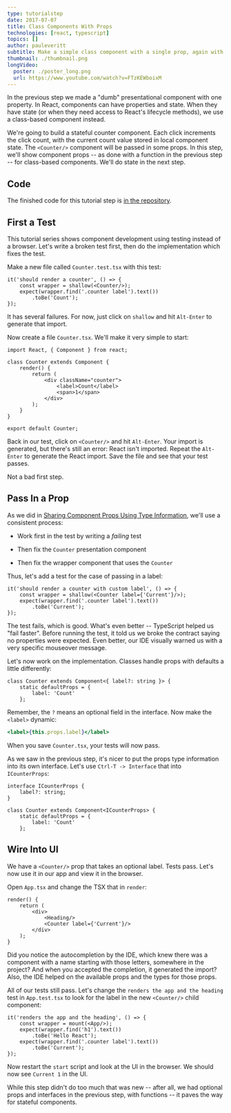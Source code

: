 ```yaml
---
type: tutorialstep
date: 2017-07-07
title: Class Components With Props
technologies: [react, typescript]
topics: []
author: pauleveritt
subtitle: Make a simple class component with a single prop, again with a TypeScript interface describing the props.
thumbnail: ./thumbnail.png
longVideo:
  poster: ./poster_long.png
  url: https://www.youtube.com/watch?v=FTzKEWboixM
---
```


In the previous step we made a "dumb" presentational component with one
property. In React, components can have properties and state. When they
have state (or when they need access to React's lifecycle methods), we use
a class-based component instead.

We're going to build a stateful counter component. Each click increments the
click count, with the current count value stored in local component state.
The `<Counter/>` component will be passed in some props. In this step,
we'll show component props -- as done with a function in the previous
step -- for class-based components. We'll do state in the next step.

## Code

The finished code for this tutorial step is 
[in the repository](https://github.com/JetBrains/pycharm_guide/tree/master/demos/tutorials/react_typescript_tdd/class_props).

## First a Test

This tutorial series shows component development using testing instead of a
browser. Let's write a broken test first, then do the implementation which
fixes the test.

Make a new file called `Counter.test.tsx` with this test:

```typescript{}
it('should render a counter', () => {
    const wrapper = shallow(<Counter/>);
    expect(wrapper.find('.counter label').text())
        .toBe('Count');
});
```

It has several failures. For now, just click on `shallow` and hit
`Alt-Enter` to generate that import.

Now create a file `Counter.tsx`. We'll make it very simple to start:

```typescript{}
import React, { Component } from react;

class Counter extends Component {
    render() {
        return (
            <div className="counter">
                <label>Count</label>
                <span>1</span>
            </div>
        );
    }
}

export default Counter;
```

Back in our test, click on `<Counter/>` and hit `Alt-Enter`. Your import
is generated, but there's still an error: React isn't imported. Repeat the
`Alt-Enter` to generate the React import. Save the file and see that your
test passes.

Not a bad first step.

## Pass In a Prop

As we did in [Sharing Component Props Using Type Information](../props/), 
we'll use a consistent process:

- Work first in the test by writing a *failing* test

- Then fix the `Counter` presentation component

- Then fix the wrapper component that uses the `Counter`

Thus, let's add a test for the case of passing in a label:

```typescript{}
it('should render a counter with custom label', () => {
    const wrapper = shallow(<Counter label={'Current'}/>);
    expect(wrapper.find('.counter label').text())
        .toBe('Current');
});
```

The test fails, which is good. What's even better -- TypeScript helped us
"fail faster". Before running the test, it told us we broke the contract
saying no properties were expected. Even better, our IDE visually warned us
with a very specific mouseover message.

Let's now work on the implementation. Classes handle props with defaults a
little differently:

```typescript{}
class Counter extends Component<{ label?: string }> {
    static defaultProps = {
        label: 'Count'
    };
```
    
Remember, the `?` means an optional field in the interface. Now make the
`<label>` dynamic:

```jsx
<label>{this.props.label}</label>
```

When you save `Counter.tsx`, your tests will now pass.

As we saw in the previous step, it's nicer to put the props type information
into its own interface. Let's use `Ctrl-T -> Interface` that into `ICounterProps`:

```typescript{}
interface ICounterProps {
    label?: string;
}

class Counter extends Component<ICounterProps> {
    static defaultProps = {
        label: 'Count'
    };
```

## Wire Into UI

We have a `<Counter/>` prop that takes an optional label. Tests pass. Let's
now use it in our app and view it in the browser.

Open `App.tsx` and change the TSX that in `render`:

```typescript{}
render() {
    return (
        <div>
            <Heading/>
            <Counter label={'Current'}/>
        </div>
    );
}
```

Did you notice the autocompletion by the IDE, which knew there was a component
with a name starting with those letters, somewhere in the project? And when
you accepted the completion, it generated the import? Also, the IDE helped
on the available props and the types for those props.

All of our tests still pass. Let's change the
`renders the app and the heading` test in `App.test.tsx` to look for the
label in the new `<Counter/>` child component:

```typescript{}
it('renders the app and the heading', () => {
    const wrapper = mount(<App/>);
    expect(wrapper.find('h1').text())
        .toBe('Hello React');
    expect(wrapper.find('.counter label').text())
        .toBe('Current');
});
```

Now restart the `start` script and look at the UI in the browser. We
should now see `Current 1` in the UI.

While this step didn't do too much that was new -- after all, we had optional
props and interfaces in the previous step, with functions -- it paves the
way for stateful components.
